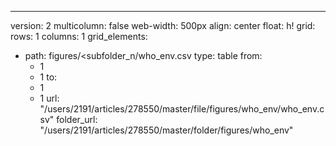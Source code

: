 ---
version: 2
multicolumn: false
web-width: 500px
align: center
float: h!
grid:
  rows: 1
  columns: 1
  grid_elements:
  - path: figures/<subfolder_n/who_env.csv
    type: table
    from:
    - 1
    - 1
    to:
    - 1
    - 1
    url: "/users/2191/articles/278550/master/file/figures/who_env/who_env.csv"
    folder_url: "/users/2191/articles/278550/master/folder/figures/who_env"